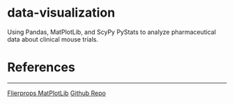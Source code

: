 # data-visualization
Using Pandas, MatPlotLib, and ScyPy PyStats to analyze pharmaceutical data about clinical mouse trials.




# References
---
[Flierprops MatPlotLib](https://matplotlib.org/3.1.1/gallery/statistics/boxplot.html)
[Github Repo](https://github.com/benanza/Pymaceuticals)
